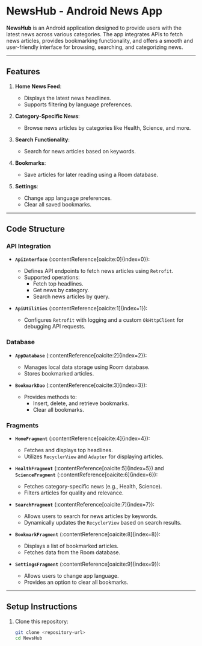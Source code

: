 # NewsHub - Android News App

**NewsHub** is an Android application designed to provide users with the latest news across various categories. The app integrates APIs to fetch news articles, provides bookmarking functionality, and offers a smooth and user-friendly interface for browsing, searching, and categorizing news.

---

## Features

1. **Home News Feed**:
    - Displays the latest news headlines.
    - Supports filtering by language preferences.

2. **Category-Specific News**:
    - Browse news articles by categories like Health, Science, and more.

3. **Search Functionality**:
    - Search for news articles based on keywords.

4. **Bookmarks**:
    - Save articles for later reading using a Room database.

5. **Settings**:
    - Change app language preferences.
    - Clear all saved bookmarks.

---

## Code Structure

### API Integration

- **`ApiInterface`** (&#8203;:contentReference[oaicite:0]{index=0}):
    - Defines API endpoints to fetch news articles using `Retrofit`.
    - Supported operations:
        - Fetch top headlines.
        - Get news by category.
        - Search news articles by query.

- **`ApiUtilities`** (&#8203;:contentReference[oaicite:1]{index=1}):
    - Configures `Retrofit` with logging and a custom `OkHttpClient` for debugging API requests.

### Database

- **`AppDatabase`** (&#8203;:contentReference[oaicite:2]{index=2}):
    - Manages local data storage using Room database.
    - Stores bookmarked articles.

- **`BookmarkDao`** (&#8203;:contentReference[oaicite:3]{index=3}):
    - Provides methods to:
        - Insert, delete, and retrieve bookmarks.
        - Clear all bookmarks.

### Fragments

- **`HomeFragment`** (&#8203;:contentReference[oaicite:4]{index=4}):
    - Fetches and displays top headlines.
    - Utilizes `RecyclerView` and `Adapter` for displaying articles.

- **`HealthFragment`** (&#8203;:contentReference[oaicite:5]{index=5}) and **`ScienceFragment`** (&#8203;:contentReference[oaicite:6]{index=6}):
    - Fetches category-specific news (e.g., Health, Science).
    - Filters articles for quality and relevance.

- **`SearchFragment`** (&#8203;:contentReference[oaicite:7]{index=7}):
    - Allows users to search for news articles by keywords.
    - Dynamically updates the `RecyclerView` based on search results.

- **`BookmarkFragment`** (&#8203;:contentReference[oaicite:8]{index=8}):
    - Displays a list of bookmarked articles.
    - Fetches data from the Room database.

- **`SettingsFragment`** (&#8203;:contentReference[oaicite:9]{index=9}):
    - Allows users to change app language.
    - Provides an option to clear all bookmarks.

---

## Setup Instructions

1. Clone this repository:
   ```bash
   git clone <repository-url>
   cd NewsHub
